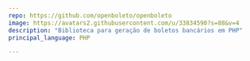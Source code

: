```yaml
---
repo: https://github.com/openboleto/openboleto
image: https://avatars2.githubusercontent.com/u/33834590?s=88&v=4
description: "Biblioteca para geração de boletos bancários em PHP"
principal_language: PHP

---
```

